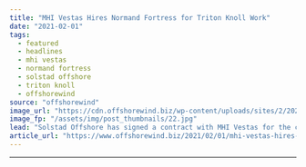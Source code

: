 ```yaml
---
title: "MHI Vestas Hires Normand Fortress for Triton Knoll Work"
date: "2021-02-01"
tags: 
  - featured
  - headlines
  - mhi vestas
  - normand fortress
  - solstad offshore
  - triton knoll
  - offshorewind
source: "offshorewind"
image_url: "https://cdn.offshorewind.biz/wp-content/uploads/sites/2/2021/02/01110008/Normand-Fortress_Solstad-Offshore.jpg"
image_fp: "/assets/img/post_thumbnails/22.jpg"
lead: "Solstad Offshore has signed a contract with MHI Vestas for the charter of its"
article_url: "https://www.offshorewind.biz/2021/02/01/mhi-vestas-hires-normand-fortress-for-triton-knoll-work/"
---
```


---

